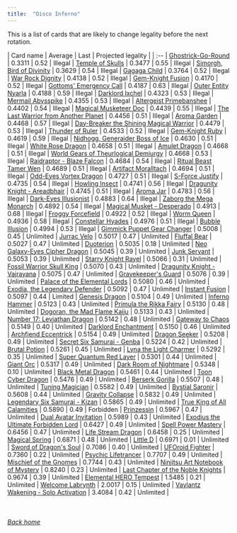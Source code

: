 ```yaml
---
title:  "Disco Inferno"
---
```


This is a list of cards that are likely to change legality before the next rotation.

| Card name | Average | Last | Projected legality |
| :-- |
[Ghostrick-Go-Round](https://db.ygoprodeck.com/card/?search=Ghostrick-Go-Round) | 0.3311 | 0.52 | Illegal |
[Temple of Skulls](https://db.ygoprodeck.com/card/?search=Temple%20of%20Skulls) | 0.3477 | 0.55 | Illegal |
[Simorgh, Bird of Divinity](https://db.ygoprodeck.com/card/?search=Simorgh,%20Bird%20of%20Divinity) | 0.3629 | 0.54 | Illegal |
[Gagaga Child](https://db.ygoprodeck.com/card/?search=Gagaga%20Child) | 0.3764 | 0.52 | Illegal |
[War Rock Dignity](https://db.ygoprodeck.com/card/?search=War%20Rock%20Dignity) | 0.4138 | 0.52 | Illegal |
[Gem-Knight Fusion](https://db.ygoprodeck.com/card/?search=Gem-Knight%20Fusion) | 0.4170 | 0.52 | Illegal |
[Gottoms' Emergency Call](https://db.ygoprodeck.com/card/?search=Gottoms'%20Emergency%20Call) | 0.4187 | 0.63 | Illegal |
[Outer Entity Nyarla](https://db.ygoprodeck.com/card/?search=Outer%20Entity%20Nyarla) | 0.4188 | 0.59 | Illegal |
[Darklord Ixchel](https://db.ygoprodeck.com/card/?search=Darklord%20Ixchel) | 0.4323 | 0.53 | Illegal |
[Mermail Abysspike](https://db.ygoprodeck.com/card/?search=Mermail%20Abysspike) | 0.4355 | 0.53 | Illegal |
[Altergeist Primebanshee](https://db.ygoprodeck.com/card/?search=Altergeist%20Primebanshee) | 0.4402 | 0.54 | Illegal |
[Magical Musketeer Doc](https://db.ygoprodeck.com/card/?search=Magical%20Musketeer%20Doc) | 0.4439 | 0.55 | Illegal |
[The Last Warrior from Another Planet](https://db.ygoprodeck.com/card/?search=The%20Last%20Warrior%20from%20Another%20Planet) | 0.4456 | 0.51 | Illegal |
[Aroma Garden](https://db.ygoprodeck.com/card/?search=Aroma%20Garden) | 0.4468 | 0.57 | Illegal |
[Day-Breaker the Shining Magical Warrior](https://db.ygoprodeck.com/card/?search=Day-Breaker%20the%20Shining%20Magical%20Warrior) | 0.4479 | 0.53 | Illegal |
[Thunder of Ruler](https://db.ygoprodeck.com/card/?search=Thunder%20of%20Ruler) | 0.4533 | 0.52 | Illegal |
[Gem-Knight Ruby](https://db.ygoprodeck.com/card/?search=Gem-Knight%20Ruby) | 0.4619 | 0.59 | Illegal |
[Nidhogg, Generaider Boss of Ice](https://db.ygoprodeck.com/card/?search=Nidhogg,%20Generaider%20Boss%20of%20Ice) | 0.4630 | 0.51 | Illegal |
[White Rose Dragon](https://db.ygoprodeck.com/card/?search=White%20Rose%20Dragon) | 0.4658 | 0.51 | Illegal |
[Amulet Dragon](https://db.ygoprodeck.com/card/?search=Amulet%20Dragon) | 0.4668 | 0.51 | Illegal |
[World Gears of Theurlogical Demiurgy](https://db.ygoprodeck.com/card/?search=World%20Gears%20of%20Theurlogical%20Demiurgy) | 0.4668 | 0.53 | Illegal |
[Raidraptor - Blaze Falcon](https://db.ygoprodeck.com/card/?search=Raidraptor%20-%20Blaze%20Falcon) | 0.4684 | 0.54 | Illegal |
[Ritual Beast Tamer Wen](https://db.ygoprodeck.com/card/?search=Ritual%20Beast%20Tamer%20Wen) | 0.4689 | 0.51 | Illegal |
[Artifact Moralltach](https://db.ygoprodeck.com/card/?search=Artifact%20Moralltach) | 0.4694 | 0.51 | Illegal |
[Odd-Eyes Vortex Dragon](https://db.ygoprodeck.com/card/?search=Odd-Eyes%20Vortex%20Dragon) | 0.4727 | 0.51 | Illegal |
[S-Force Justify](https://db.ygoprodeck.com/card/?search=S-Force%20Justify) | 0.4735 | 0.54 | Illegal |
[Howling Insect](https://db.ygoprodeck.com/card/?search=Howling%20Insect) | 0.4741 | 0.56 | Illegal |
[Dragunity Knight - Areadbhair](https://db.ygoprodeck.com/card/?search=Dragunity%20Knight%20-%20Areadbhair) | 0.4745 | 0.51 | Illegal |
[Aroma Jar](https://db.ygoprodeck.com/card/?search=Aroma%20Jar) | 0.4783 | 0.56 | Illegal |
[Dark-Eyes Illusionist](https://db.ygoprodeck.com/card/?search=Dark-Eyes%20Illusionist) | 0.4883 | 0.64 | Illegal |
[Zaborg the Mega Monarch](https://db.ygoprodeck.com/card/?search=Zaborg%20the%20Mega%20Monarch) | 0.4892 | 0.54 | Illegal |
[Magical Musket - Desperado](https://db.ygoprodeck.com/card/?search=Magical%20Musket%20-%20Desperado) | 0.4913 | 0.68 | Illegal |
[Froggy Forcefield](https://db.ygoprodeck.com/card/?search=Froggy%20Forcefield) | 0.4922 | 0.52 | Illegal |
[Worm Queen](https://db.ygoprodeck.com/card/?search=Worm%20Queen) | 0.4936 | 0.58 | Illegal |
[Constellar Hyades](https://db.ygoprodeck.com/card/?search=Constellar%20Hyades) | 0.4976 | 0.51 | Illegal |
[Bubble Illusion](https://db.ygoprodeck.com/card/?search=Bubble%20Illusion) | 0.4994 | 0.53 | Illegal |
[Gimmick Puppet Gear Changer](https://db.ygoprodeck.com/card/?search=Gimmick%20Puppet%20Gear%20Changer) | 0.5008 | 0.45 | Unlimited |
[Jurrac Velo](https://db.ygoprodeck.com/card/?search=Jurrac%20Velo) | 0.5017 | 0.47 | Unlimited |
[Fluffal Bear](https://db.ygoprodeck.com/card/?search=Fluffal%20Bear) | 0.5027 | 0.47 | Unlimited |
[Duoterion](https://db.ygoprodeck.com/card/?search=Duoterion) | 0.5035 | 0.18 | Unlimited |
[Neo Galaxy-Eyes Cipher Dragon](https://db.ygoprodeck.com/card/?search=Neo%20Galaxy-Eyes%20Cipher%20Dragon) | 0.5045 | 0.39 | Unlimited |
[Junk Servant](https://db.ygoprodeck.com/card/?search=Junk%20Servant) | 0.5053 | 0.39 | Unlimited |
[Starry Knight Rayel](https://db.ygoprodeck.com/card/?search=Starry%20Knight%20Rayel) | 0.5066 | 0.31 | Unlimited |
[Fossil Warrior Skull King](https://db.ygoprodeck.com/card/?search=Fossil%20Warrior%20Skull%20King) | 0.5070 | 0.43 | Unlimited |
[Dragunity Knight - Vajrayana](https://db.ygoprodeck.com/card/?search=Dragunity%20Knight%20-%20Vajrayana) | 0.5075 | 0.47 | Unlimited |
[Gravekeeper's Guard](https://db.ygoprodeck.com/card/?search=Gravekeeper's%20Guard) | 0.5076 | 0.39 | Unlimited |
[Palace of the Elemental Lords](https://db.ygoprodeck.com/card/?search=Palace%20of%20the%20Elemental%20Lords) | 0.5080 | 0.46 | Unlimited |
[Exodia, the Legendary Defender](https://db.ygoprodeck.com/card/?search=Exodia,%20the%20Legendary%20Defender) | 0.5092 | 0.47 | Unlimited |
[Instant Fusion](https://db.ygoprodeck.com/card/?search=Instant%20Fusion) | 0.5097 | 0.44 | Limited |
[Genesis Dragon](https://db.ygoprodeck.com/card/?search=Genesis%20Dragon) | 0.5104 | 0.49 | Unlimited |
[Inferno Hammer](https://db.ygoprodeck.com/card/?search=Inferno%20Hammer) | 0.5123 | 0.43 | Unlimited |
[Primula the Rikka Fairy](https://db.ygoprodeck.com/card/?search=Primula%20the%20Rikka%20Fairy) | 0.5130 | 0.48 | Unlimited |
[Dogoran, the Mad Flame Kaiju](https://db.ygoprodeck.com/card/?search=Dogoran,%20the%20Mad%20Flame%20Kaiju) | 0.5133 | 0.43 | Unlimited |
[Number 17: Leviathan Dragon](https://db.ygoprodeck.com/card/?search=Number%2017:%20Leviathan%20Dragon) | 0.5142 | 0.48 | Unlimited |
[Gateway to Chaos](https://db.ygoprodeck.com/card/?search=Gateway%20to%20Chaos) | 0.5149 | 0.40 | Unlimited |
[Darklord Enchantment](https://db.ygoprodeck.com/card/?search=Darklord%20Enchantment) | 0.5150 | 0.46 | Unlimited |
[Archfiend Eccentrick](https://db.ygoprodeck.com/card/?search=Archfiend%20Eccentrick) | 0.5154 | 0.49 | Unlimited |
[Dragon Seeker](https://db.ygoprodeck.com/card/?search=Dragon%20Seeker) | 0.5208 | 0.49 | Unlimited |
[Secret Six Samurai - Genba](https://db.ygoprodeck.com/card/?search=Secret%20Six%20Samurai%20-%20Genba) | 0.5224 | 0.42 | Unlimited |
[Brutal Potion](https://db.ygoprodeck.com/card/?search=Brutal%20Potion) | 0.5261 | 0.45 | Unlimited |
[Lyna the Light Charmer](https://db.ygoprodeck.com/card/?search=Lyna%20the%20Light%20Charmer) | 0.5292 | 0.35 | Unlimited |
[Super Quantum Red Layer](https://db.ygoprodeck.com/card/?search=Super%20Quantum%20Red%20Layer) | 0.5301 | 0.44 | Unlimited |
[Giant Orc](https://db.ygoprodeck.com/card/?search=Giant%20Orc) | 0.5317 | 0.49 | Unlimited |
[Dark Room of Nightmare](https://db.ygoprodeck.com/card/?search=Dark%20Room%20of%20Nightmare) | 0.5348 | 0.10 | Unlimited |
[Black Metal Dragon](https://db.ygoprodeck.com/card/?search=Black%20Metal%20Dragon) | 0.5461 | 0.44 | Unlimited |
[Toon Cyber Dragon](https://db.ygoprodeck.com/card/?search=Toon%20Cyber%20Dragon) | 0.5476 | 0.49 | Unlimited |
[Berserk Gorilla](https://db.ygoprodeck.com/card/?search=Berserk%20Gorilla) | 0.5507 | 0.48 | Unlimited |
[Tuning Magician](https://db.ygoprodeck.com/card/?search=Tuning%20Magician) | 0.5582 | 0.49 | Unlimited |
[Bystial Saronir](https://db.ygoprodeck.com/card/?search=Bystial%20Saronir) | 0.5608 | 0.44 | Unlimited |
[Gravity Collapse](https://db.ygoprodeck.com/card/?search=Gravity%20Collapse) | 0.5832 | 0.49 | Unlimited |
[Legendary Six Samurai - Kizan](https://db.ygoprodeck.com/card/?search=Legendary%20Six%20Samurai%20-%20Kizan) | 0.5865 | 0.49 | Unlimited |
[True King of All Calamities](https://db.ygoprodeck.com/card/?search=True%20King%20of%20All%20Calamities) | 0.5890 | 0.49 | Forbidden |
[Prinzessin](https://db.ygoprodeck.com/card/?search=Prinzessin) | 0.5967 | 0.47 | Unlimited |
[Dual Avatar Invitation](https://db.ygoprodeck.com/card/?search=Dual%20Avatar%20Invitation) | 0.5989 | 0.43 | Unlimited |
[Exodius the Ultimate Forbidden Lord](https://db.ygoprodeck.com/card/?search=Exodius%20the%20Ultimate%20Forbidden%20Lord) | 0.6427 | 0.49 | Unlimited |
[Spell Power Mastery](https://db.ygoprodeck.com/card/?search=Spell%20Power%20Mastery) | 0.6456 | 0.47 | Unlimited |
[Life Stream Dragon](https://db.ygoprodeck.com/card/?search=Life%20Stream%20Dragon) | 0.6458 | 0.25 | Unlimited |
[Magical Spring](https://db.ygoprodeck.com/card/?search=Magical%20Spring) | 0.6871 | 0.48 | Unlimited |
[Little D](https://db.ygoprodeck.com/card/?search=Little%20D) | 0.6971 | 0.01 | Unlimited |
[Sword of Dragon's Soul](https://db.ygoprodeck.com/card/?search=Sword%20of%20Dragon's%20Soul) | 0.7086 | 0.40 | Unlimited |
[UFOroid Fighter](https://db.ygoprodeck.com/card/?search=UFOroid%20Fighter) | 0.7360 | 0.22 | Unlimited |
[Psychic Lifetrancer](https://db.ygoprodeck.com/card/?search=Psychic%20Lifetrancer) | 0.7707 | 0.49 | Unlimited |
[Mischief of the Gnomes](https://db.ygoprodeck.com/card/?search=Mischief%20of%20the%20Gnomes) | 0.7744 | 0.43 | Unlimited |
[Ninjitsu Art Notebook of Mystery](https://db.ygoprodeck.com/card/?search=Ninjitsu%20Art%20Notebook%20of%20Mystery) | 0.8240 | 0.23 | Unlimited |
[Last Chapter of the Noble Knights](https://db.ygoprodeck.com/card/?search=Last%20Chapter%20of%20the%20Noble%20Knights) | 0.9674 | 0.39 | Unlimited |
[Elemental HERO Tempest](https://db.ygoprodeck.com/card/?search=Elemental%20HERO%20Tempest) | 1.5485 | 0.21 | Unlimited |
[Welcome Labrynth](https://db.ygoprodeck.com/card/?search=Welcome%20Labrynth) | 2.0017 | 0.15 | Unlimited |
[Vaylantz Wakening - Solo Activation](https://db.ygoprodeck.com/card/?search=Vaylantz%20Wakening%20-%20Solo%20Activation) | 3.4084 | 0.42 | Unlimited |

<br>

###### [Back home](index)